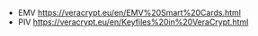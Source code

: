 - EMV https://veracrypt.eu/en/EMV%20Smart%20Cards.html
- PIV https://veracrypt.eu/en/Keyfiles%20in%20VeraCrypt.html